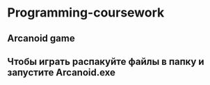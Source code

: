 # Programming-coursework
## Arcanoid game
## Чтобы играть распакуйте файлы в папку и запустите Arcanoid.exe
